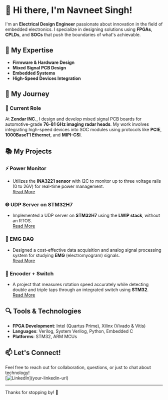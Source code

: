 # 👋 Hi there, I'm Navneet Singh!

I'm an **Electrical Design Engineer** passionate about innovation in the field of embedded electronics. I specialize in designing solutions using **FPGAs**, **CPLDs**, and **SOCs** that push the boundaries of what's achievable.

## 🔧 My Expertise

- **Firmware & Hardware Design**
- **Mixed Signal PCB Design**
- **Embedded Systems**
- **High-Speed Devices Integration**

## 🚀 My Journey

### 🌟 Current Role
At **Zendar INC.**, I design and develop mixed signal PCB boards for automotive-grade **76-81 GHz imaging radar heads**. My work involves integrating high-speed devices into SOC modules using protocols like **PCIE**, **1000BaseT1 Ethernet**, and **MIPI-CSI**.

## 📚 My Projects

### ⚡️ Power Monitor
- Utilizes the **INA3221 sensor** with I2C to monitor up to three voltage rails (0 to 26V) for real-time power management.  
  [Read More](#)

### 🌐 UDP Server on STM32H7
- Implemented a UDP server on **STM32H7** using the **LWIP stack**, without an RTOS.  
  [Read More](#)

### 🧠 EMG DAQ
- Designed a cost-effective data acquisition and analog signal processing system for studying **EMG** (electromyogram) signals.  
  [Read More](#)

### 🔄 Encoder + Switch
- A project that measures rotation speed accurately while detecting double and triple taps through an integrated switch using **STM32**.  
  [Read More](#)

## 🔍 Tools & Technologies
- **FPGA Development**: Intel (Quartus Prime), Xilinx (Vivado & Vitis)
- **Languages**: Verilog, System Verilog, Python, Embedded C
- **Platforms**: STM32, ARM MCUs

## 📫 Let's Connect!
Feel free to reach out for collaboration, questions, or just to chat about technology!  
[![LinkedIn]([https://img.shields.io/badge/LinkedIn-Profile-blue?logo=linkedin](https://www.linkedin.com/in/navneetsingh1995/))](your-linkedin-url)

---

Thanks for stopping by! 🌟
